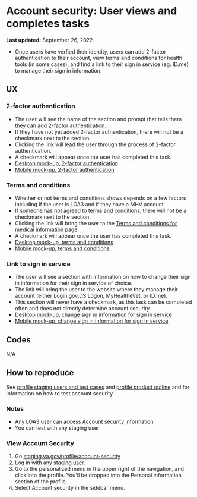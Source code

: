 # Account security: User views and completes tasks
**Last updated:** September 26, 2022

- Once users have verfied their identity, users can add 2-factor authentication to their account, view terms and conditions for health tools (in some cases), and find a link to their sign in service (eg. ID.me) to manage their sign in information.

## UX
### 2-factor authentication
- The user will see the name of the section and prompt that tells them they can add 2-factor authentication.
- If they have not yet added 2-factor authentication, there will not be a checkmark next to the section. 
- Clicking the link will lead the user through the process of 2-factor authentication.
- A checkmark will appear once the user has completed this task. 
- [Desktop mock-up, 2-factor authentication](https://www.sketch.com/s/ebd4596f-0707-46cb-941e-247a808725cc/v/aWWp5P/a/3OYm1ew)
- [Mobile mock-up, 2-factor authentication](https://www.sketch.com/s/ebd4596f-0707-46cb-941e-247a808725cc/a/4aAPxQJ)

### Terms and conditions
- Whether or not terms and conditions shows depends on a few factors including if the user is LOA3 and if they have a MHV account.
- If someone has not agreed to terms and conditions, there will not be a checkmark next to the section. 
- Clicking the link will bring the user to the [Terms and conditions for medical information page](https://staging.va.gov/health-care/medical-information-terms-conditions/).
- A checkmark will appear once the user has completed this task. 
- [Desktop mock-up, terms and conditions](https://www.sketch.com/s/ebd4596f-0707-46cb-941e-247a808725cc/v/aWWp5P/a/Gm030dY)
- [Mobile mock-up, terms and conditions](https://www.sketch.com/s/ebd4596f-0707-46cb-941e-247a808725cc/a/4aAPxQJ)

### Link to sign in service
- The user will see a section with information on how to change their sign in information for their sign in service of choice. 
- The link will bring the user to the website where they manage their account (either Login.gov,DS Logon, MyHealtheVet, or ID.me).
- This section will never have a checkmark, as this task can be completed often and does not directly determine account security. 
- [Desktop mock-up, change sign in information for sign in service](https://www.sketch.com/s/ebd4596f-0707-46cb-941e-247a808725cc/v/aWWp5P/a/Gm030dY)
- [Mobile mock-up, change sign in information for sign in service](https://www.sketch.com/s/ebd4596f-0707-46cb-941e-247a808725cc/a/OmJwWpv)

## Codes
N/A

## How to reproduce

See [profile staging users and test cases](https://github.com/department-of-veterans-affairs/va.gov-team-sensitive/blob/master/Administrative/vagov-users/staging-test-accounts-profile.md) and [profile product outline](https://github.com/department-of-veterans-affairs/va.gov-team/blob/master/products/identity-personalization/profile/README.md#how-to-access-and-test) and for information on how to test account security

### Notes
- Any LOA3 user can access Account security information
- You can test with any staging user

### View Account Security
1. Go [staging.va.gov/profile/account-security](staging.va.gov/profile/account-security)
2. Log in with any [staging user](https://github.com/department-of-veterans-affairs/va.gov-team-sensitive/blob/master/Administrative/vagov-users/mvi-staging-users.csv).
3. Go to the personalized menu in the upper right of the navigation, and click into the profile. You'll be dropped into the Personal information section of the profile.
4. Select Account security in the sidebar menu.
